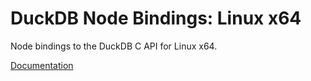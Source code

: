 # DuckDB Node Bindings: Linux x64

Node bindings to the DuckDB C API for Linux x64.

[Documentation](https://github.com/duckdb/duckdb-node-neo)

